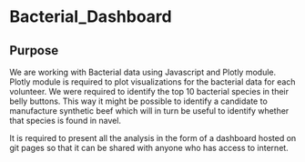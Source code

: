 # Bacterial_Dashboard

## Purpose
We are working with Bacterial data using Javascript and Plotly module. Plotly module is required to plot visualizations
for the bacterial data for each volunteer. We were required to identify the top 10 bacterial species in their belly buttons. This way it might be possible to identify a candidate to manufacture synthetic beef which will in turn be useful to
identify whether that species is found in navel.

It is required to present all the analysis in the form of a dashboard hosted on git pages so that it can be shared with anyone who has access to internet.

